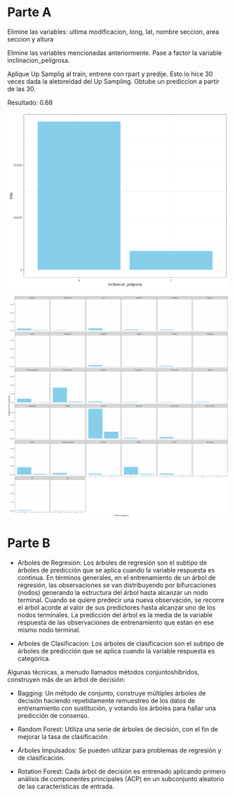 # Parte A

Elimine las variables: ultima modificacion, long, lat, nombre seccion, area seccion y altura

Elimine las variables mencionadas anteriormente. Pase a factor la variable inclinacion_peligrosa.

Aplique Up Samplig al train, entrene con rpart y predije. Esto lo hice 30 veces dada la aletoreidad del Up Sampling.
Obtube un prediccion a partir de las 30. 

Resultado: 0.68

![Screenshot](inclinacion_peligrosa_Total.png) 

![Screenshot](porEspecie.png) 

# Parte B

+ Arboles de Regresion: Los árboles de regresión son el subtipo de árboles de predicción que se aplica cuando la variable respuesta es continua. En términos generales, en el entrenamiento de un árbol de regresión, las observaciones se van distribuyendo por bifurcaciones (nodos) generando la estructura del árbol hasta alcanzar un nodo terminal. Cuando se quiere predecir una nueva observación, se recorre el árbol acorde al valor de sus predictores hasta alcanzar uno de los nodos terminales. La predicción del árbol es la media de la variable respuesta de las observaciones de entrenamiento que están en ese mismo nodo terminal.

+ Arboles de Clasificacion: Los árboles de clasificacion son el subtipo de árboles de predicción que se aplica cuando la variable respuesta es categórica.



Algunas técnicas, a menudo llamados métodos conjuntoshíbridos, construyen más de un árbol de decisión:

+ Bagging: Un método de conjunto, construye múltiples árboles de decisión haciendo repetidamente remuestreo de los datos de entrenamiento con sustitución, y votando los árboles para hallar una predicción de consenso.

+ Random Forest: Utiliza una serie de árboles de decisión, con el fin de mejorar la tasa de clasificación.

+ Árboles Impulsados: Se pueden utilizar para problemas de regresión y de clasificación.
​
+ Rotation Forest: Cada árbol de decisión es entrenado aplicando primero análisis de componentes principales (ACP) en un subconjunto aleatorio de las características de entrada.
